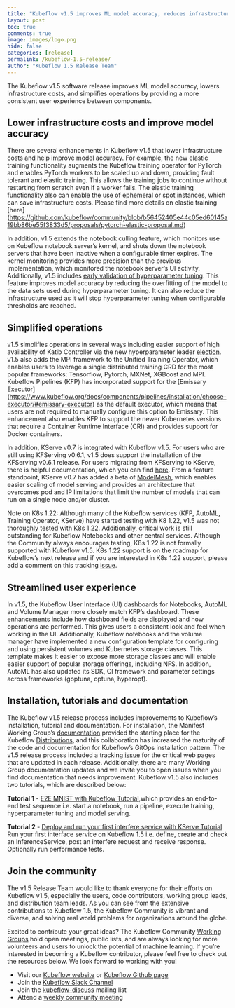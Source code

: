 ```yaml
---
title: "Kubeflow v1.5 improves ML model accuracy, reduces infrastructure costs and optimizes MLOps"
layout: post
toc: true
comments: true
image: images/logo.png
hide: false
categories: [release]
permalink: /kubeflow-1.5-release/
author: "Kubeflow 1.5 Release Team"
---
```


The Kubeflow v1.5 software release improves ML model accuracy, lowers infrastructure costs, and simplifies operations by providing a more consistent user experience between components.

## Lower infrastructure costs and improve model accuracy

There are several enhancements in Kubeflow v1.5 that lower infrastructure costs and help improve model accuracy.  For example, the new elastic training functionality augments the Kubeflow training operator for PyTorch and enables PyTorch workers to be scaled up and down, providing fault tolerant and elastic training.  This allows the training jobs to continue without restarting from scratch even if a worker fails.  The elastic training functionality also can enable the use of ephemeral or spot instances, which can save infrastructure costs. Please find more details on elastic training [here] (https://github.com/kubeflow/community/blob/b56452405e44c05ed60145a19bb86be55f3833d5/proposals/pytorch-elastic-proposal.md)   

In addition, v1.5 extends the notebook culling feature, which monitors use on Kubeflow notebook server’s kernel, and shuts down the notebook servers that have been inactive when a configurable timer expires.  The kernel monitoring provides more precision than the previous implementation, which monitored the notebook server’s UI activity.   Additionally, v1.5 includes [early validation of hyperparameter tuning](https://github.com/kubeflow/katib/pull/1709).  This feature improves model accuracy by reducing the overfitting of the model to the data sets used during hyperparameter tuning.  It can also reduce the infrastructure used as it will stop hyperparameter tuning when configurable thresholds are reached.

## Simplified operations

v1.5 simplifies operations in several ways including easier support of high availability of Katib Controller via the new hyperparameter leader [election](https://github.com/kubeflow/katib/pull/1713).  v1.5 also adds the MPI framework to the Unified Training Operator, which  enables users to leverage a single distributed training CRD for the most popular frameworks: Tensorflow, Pytorch, MXNet, XGBoost and MPI.  Kubeflow Pipelines (KFP) has incorporated support for the [Emissary Executor] (https://www.kubeflow.org/docs/components/pipelines/installation/choose-executor/#emissary-executor) as the default executor, which means that users are not required to manually configure this option to Emissary.  This enhancement also enables KFP to support the newer Kubernetes versions that require a Container Runtime Interface (CRI) and provides support for Docker containers.  

In addition, KServe v0.7 is integrated with Kubeflow v1.5.  For users who are still using KFServing v0.6.1, v1.5 does support the installation of the KFServing v0.6.1 release.  For users migrating from KFServing to KServe, there is helpful documentation, which you can find [here](https://kserve.github.io/website/0.7/admin/migration/).  From a feature standpoint, KServe v0.7 has added a beta of [ModelMesh](https://github.com/kserve/modelmesh-serving), which enables easier scaling of model serving and provides an architecture that overcomes pod and IP limitations that limit the number of models that can run on a single node and/or cluster.

Note on K8s 1.22: Although many of the Kubeflow services (KFP, AutoML, Training Operator, KServe) have started testing with K8 1.22, v1.5 was not thoroughly tested with K8s 1.22.   Additionally, critical work is still outstanding for Kubeflow Notebooks and other central services.  Although the Community always encourages testing, K8s 1.22 is not formally supported with Kubeflow v1.5.  K8s 1.22 support is on the roadmap for Kubeflow’s next release and if you are interested in K8s 1.22 support, please add a comment on this tracking [issue](https://github.com/kubeflow/kubeflow/issues/6098).

## Streamlined user experience

In v1.5, the Kubeflow User Interface (UI) dashboards for Notebooks, AutoML and Volume Manager more closely match KFP’s dashboard.   These enhancements include how dashboard fields are displayed and how operations are performed.  This gives users a consistent look and feel when working in the UI.   Additionally, Kubeflow notebooks and the volume manager have implemented a new configuration template for configuring and using persistent volumes and Kubernetes storage classes.  This template makes it easier to expose more storage classes and will enable easier support of popular storage offerings, including NFS.  In addition, AutoML has also updated its SDK, CI framework and parameter settings across frameworks (goptuna, optuna, hyperopt).

## Installation, tutorials and documentation

The Kubeflow v1.5 release process includes improvements to Kubeflow’s installation, tutorial and documentation.  For installation, the Manifest Working Group’s [documentation](https://github.com/kubeflow/manifests) provided the starting place for the Kubeflow [Distributions](https://www.kubeflow.org/docs/started/installing-kubeflow/), and this collaboration has increased the maturity of the code and documentation for Kubeflow’s GitOps installation pattern.  The v1.5 release process included a tracking [issue](https://github.com/kubeflow/website/issues/3130) for the critical web pages that are updated in each release.  Additionally, there are many Working Group documentation updates and we invite you to open issues when you find documentation that needs improvement.  Kubeflow v1.5 also includes two tutorials, which are described below:

**Tutorial 1** - [E2E MNIST with Kubeflow Tutorial](https://github.com/kubeflow/pipelines/blob/master/samples/contrib/kubeflow-e2e-mnist/kubeflow-e2e-mnist.ipynb),which provides an end-to-end test sequence i.e. start a notebook, run a pipeline, execute training, hyperparameter tuning and model serving. 

**Tutorial 2** - [Deploy and run your first interfere service with KServe Tutorial](https://www.kubeflow.org/docs/external-add-ons/kserve/first_isvc_kserve/) Run your first interface service on Kubeflow 1.5 i.e. define, create and check an InferenceService, post an interfere request and receive response.  Optionally run performance tests.
 
## Join the community

The v1.5 Release Team would like to thank everyone for their efforts on Kubeflow v1.5, especially the users, code contributors, working group leads, and distribution team leads. As you can see from the extensive contributions to Kubeflow 1.5, the Kubeflow Community is vibrant and diverse, and solving real world problems for organizations around the globe.

Excited to contribute your great ideas? The Kubeflow Community [Working Groups](https://github.com/kubeflow/community/blob/master/wg-list.md) hold open meetings, public lists, and are always looking for more volunteers and users to unlock the potential of machine learning. If you’re interested in becoming a Kubeflow contributor, please feel free to check out the resources below. We look forward to working with you!

- Visit our [Kubeflow website](https://www.kubeflow.org/) or [Kubeflow Github page](https://github.com/kubeflow)
- Join the [Kubeflow Slack Channel](https://join.slack.com/t/kubeflow/shared_invite/enQtMjgyMzMxNDgyMTQ5LWUwMTIxNmZlZTk2NGU0MmFiNDE4YWJiMzFiOGNkZGZjZmRlNTExNmUwMmQ2NzMwYzk5YzQxOWQyODBlZGY2OTg)
- Join the [kubeflow-discuss](https://groups.google.com/forum/#!forum/kubeflow-discuss) mailing list
- Attend a [weekly community meeting](https://www.kubeflow.org/docs/about/community/) 
